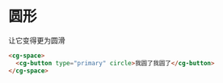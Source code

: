 # 圆形

让它变得更为圆滑

```html
<cg-space>
  <cg-button type="primary" circle>我圆了我圆了</cg-button>
</cg-space>
```